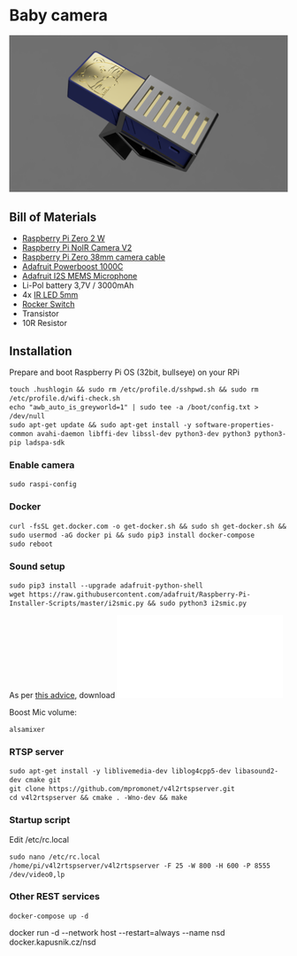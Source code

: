 # Baby camera

![Camera module](doc/camera.png "Camera render")

## Bill of Materials
- [Raspberry Pi Zero 2 W](https://rpishop.cz/zero/4311-raspberry-pi-zero-2-w-5056561800004.html)
- [Raspberry Pi NoIR Camera V2](https://rpishop.cz/mipi-kamerove-moduly/331-raspberry-pi-noir-kamera-modul-v2.html)
- [Raspberry Pi Zero 38mm camera cable](https://rpishop.cz/mipi/695-548-raspberry-pi-zero-kamera-kabel-15cm.html#/153-delka-38_mm)
- [Adafruit Powerboost 1000C](https://learn.adafruit.com/adafruit-powerboost-1000c-load-share-usb-charge-boost)
- [Adafruit I2S MEMS Microphone](https://learn.adafruit.com/adafruit-i2s-mems-microphone-breakout)
- Li-Pol battery 3,7V / 3000mAh
- 4x [IR LED 5mm](https://www.gme.cz/infra-led-5mm-lte5208ac)
- [Rocker Switch](https://www.gme.cz/p-sm101-1r3)
- Transistor
- 10R Resistor

## Installation
Prepare and boot Raspberry Pi OS (32bit, bullseye) on your RPi

    touch .hushlogin && sudo rm /etc/profile.d/sshpwd.sh && sudo rm /etc/profile.d/wifi-check.sh
    echo "awb_auto_is_greyworld=1" | sudo tee -a /boot/config.txt > /dev/null
    sudo apt-get update && sudo apt-get install -y software-properties-common avahi-daemon libffi-dev libssl-dev python3-dev python3 python3-pip ladspa-sdk

### Enable camera
    sudo raspi-config

### Docker
    curl -fsSL get.docker.com -o get-docker.sh && sudo sh get-docker.sh && sudo usermod -aG docker pi && sudo pip3 install docker-compose
    sudo reboot

### Sound setup
    sudo pip3 install --upgrade adafruit-python-shell
    wget https://raw.githubusercontent.com/adafruit/Raspberry-Pi-Installer-Scripts/master/i2smic.py && sudo python3 i2smic.py

As per [this advice](https://github.com/mpromonet/v4l2rtspserver/issues/94#issuecomment-378788356), download ![asound.conf](doc/asound.conf "asound configuration") 

Boost Mic volume:    

    alsamixer

### RTSP server
    sudo apt-get install -y liblivemedia-dev liblog4cpp5-dev libasound2-dev cmake git
    git clone https://github.com/mpromonet/v4l2rtspserver.git
    cd v4l2rtspserver && cmake . -Wno-dev && make

### Startup script
Edit /etc/rc.local

    sudo nano /etc/rc.local
    /home/pi/v4l2rtspserver/v4l2rtspserver -F 25 -W 800 -H 600 -P 8555 /dev/video0,lp

### Other REST services
    docker-compose up -d

docker run -d --network host --restart=always --name nsd docker.kapusnik.cz/nsd


